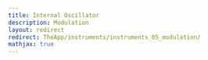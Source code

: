 ```yaml
---
title: Internal Oscillator
description: Modulation
layout: redirect
redirect: TheApp/instruments/instruments_05_modulation/
mathjax: true
---
```

